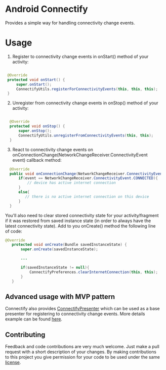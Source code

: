 # Android Connectify

Provides a simple way for handling connectivity change events.

# Usage

1) Register to connectivity change events in onStart() method of your activity:

```java

 @Override
 protected void onStart() {
     super.onStart();
     ConnectifyUtils.registerForConnectivityEvents(this, this, this);
 }

  ```

2) Unregister from connectivity change events in onStop() method of your activity:

```java

  @Override
  protected void onStop() {
      super.onStop();
      ConnectifyUtils.unregisterFromConnectivityEvents(this, this);
  }

  ```

3) React to connectivity change events on onConnectionChange(NetworkChangeReceiver.ConnectivityEvent event) callback method:

```java
  @Override
  public void onConnectionChange(NetworkChangeReceiver.ConnectivityEvent event) {
      if(event == NetworkChangeReceiver.ConnectivityEvent.CONNECTED){
          // device has active internet connection
      }
      else{
         // there is no active internet connection on this device
      }
  }
  ```

You'll also need to clear stored connectivity state for your activity/fragment
if it was restored from saved instance state (in order to always have the latest
connectivity state). Add to you onCreate() method the  following line of code:

```java
@Override
   protected void onCreate(Bundle savedInstanceState) {
       super.onCreate(savedInstanceState);

       ...
       
       if(savedInstanceState != null){
           ConnectifyPreferences.clearInternetConnection(this, this);
       }
   }
  ```

## Advanced usage with MVP pattern

Connectify also provides [ConnectifyPresenter](app/src/main/co/infinum/connectionutils/presenters/ConnectifyPresenter.jav)
which can be used as a base presenter for registering to connectivity change events.
More details example can be found [here](sampleapp/src/main/co/infinum/sampleapp/activities/MVPActivity.java).  

## Contributing

Feedback and code contributions are very much welcome. Just make a pull request with a short description of your changes. By making contributions to this project you give permission for your code to be used under the same [license](LICENSE).

